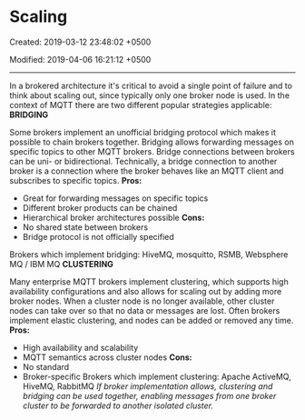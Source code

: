 # Scaling

Created: 2019-03-12 23:48:02 +0500

Modified: 2019-04-06 16:21:12 +0500

---

In a brokered architecture it's critical to avoid a single point of failure and to think about scaling out, since typically only one broker node is used. In the context of MQTT there are two different popular strategies applicable:
**BRIDGING**

Some brokers implement an unofficial bridging protocol which makes it possible to chain brokers together. Bridging allows forwarding messages on specific topics to other MQTT brokers. Bridge connections between brokers can be uni- or bidirectional. Technically, a bridge connection to another broker is a connection where the broker behaves like an MQTT client and subscribes to specific topics.
**Pros:**
-   Great for forwarding messages on specific topics
-   Different broker products can be chained
-   Hierarchical broker architectures possible
**Cons:**
-   No shared state between brokers
-   Bridge protocol is not officially specified

Brokers which implement bridging: HiveMQ, mosquitto, RSMB, Websphere MQ / IBM MQ
**CLUSTERING**

Many enterprise MQTT brokers implement clustering, which supports high availability configurations and also allows for scaling out by adding more broker nodes. When a cluster node is no longer available, other cluster nodes can take over so that no data or messages are lost. Often brokers implement elastic clustering, and nodes can be added or removed any time.
**Pros:**
-   High availability and scalability
-   MQTT semantics across cluster nodes
**Cons:**
-   No standard
-   Broker-specific
Brokers which implement clustering: Apache ActiveMQ, HiveMQ, RabbitMQ
*If broker implementation allows, clustering and bridging can be used together, enabling messages from one broker cluster to be forwarded to another isolated cluster.*
